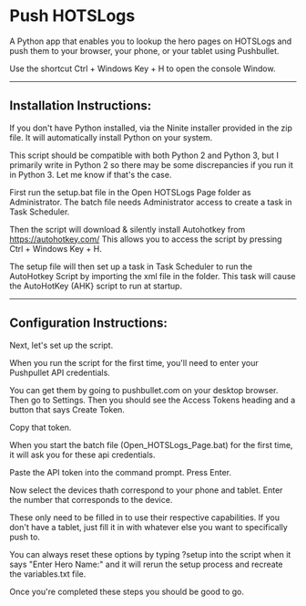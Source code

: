 # Push HOTSLogs

A Python app that enables you to lookup the hero pages on HOTSLogs and push them to your browser, your phone, or your tablet using Pushbullet.


Use the shortcut Ctrl + Windows Key + H to open the console Window.


----------------------------------------------------
Installation Instructions:
----------------------------------------------------

If you don't have Python installed, via the Ninite installer provided in the zip file.
It will automatically install Python on your system.

This script should be compatible with both Python 2 and Python 3, but I primarily write in Python 2 so there may be some discrepancies if you run it in Python 3.
Let me know if that's the case.

First run the setup.bat file in the Open HOTSLogs Page folder as Administrator.
The batch file needs Administrator access to create a task in Task Scheduler.

Then the script will download & silently install Autohotkey from https://autohotkey.com/
This allows you to access the script by pressing Ctrl + Windows Key + H.

The setup file will then set up a task in Task Scheduler to run the AutoHotkey Script by importing the xml file in the folder.
This task will cause the AutoHotKey (AHK} script to run at startup.


----------------------------------------------------
Configuration Instructions:
----------------------------------------------------

Next, let's set up the script.

When you run the script for the first time, you'll need to enter your Pushpullet API credentials.

You can get them by going to pushbullet.com on your desktop browser.
Then go to Settings.
Then you should see the Access Tokens heading and a button that says Create Token.

Copy that token.

When you start the batch file (Open_HOTSLogs_Page.bat) for the first time, it will ask you for these api credentials.

Paste the API token into the command prompt.
Press Enter.

Now select the devices thath correspond to your phone and tablet.
Enter the number that corresponds to the device.

These only need to be filled in to use their respective capabilities. If you don't have a tablet, just fill it in with whatever else you want to specifically push to.

You can always reset these options by typing ?setup into the script when it says "Enter Hero Name:" and it will rerun the setup process and recreate the variables.txt file.

Once you're completed these steps you should be good to go.